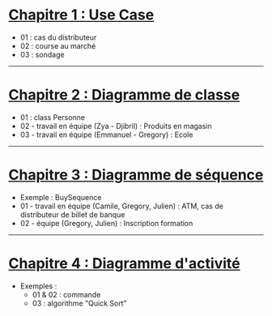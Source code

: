 # [Chapitre 1 : Use Case](/week02_UML/01_use_case/Exc_UseCase.md)
- 01 : cas du distributeur
- 02 : course au marché
- 03 : sondage
---
# [Chapitre 2 : Diagramme de classe](/week02_UML/02_diagramme_de_classe/Classes.md)
- 01 : class Personne
- 02 - travail en équipe (Zya - Djibril) : Produits en magasin
- 03 - travail en équipe (Emmanuel - Gregory) : Ecole
---
# [Chapitre 3 : Diagramme de séquence](/week02_UML/03_diagramme_de_sequence/Sequence.md)
- Exemple : BuySequence
- 01 - travail en équipe (Camile, Gregory, Julien) : ATM, cas de distributeur de billet de banque
- 02 - équipe (Gregory, Julien) : Inscription formation
---
# [Chapitre 4 : Diagramme d'activité](/week02_UML/04_diagramme_activite/activite.md)
- Exemples :
    - 01 & 02 : commande
    - 03 : algorithme "Quick Sort"
